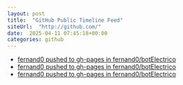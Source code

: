 ```yaml
---
layout: post
title:  "GitHub Public Timeline Feed"
siteUrl:  "http://github.com/"
date:  2025-04-11 07:45:18+00:00
categories: github
---
```

*  [fernand0 pushed to gh-pages in fernand0/botElectrico](https://github.com/fernand0/botElectrico/compare/956004f4c4...b69c178177)
*  [fernand0 pushed to gh-pages in fernand0/botElectrico](https://github.com/fernand0/botElectrico/compare/08526e0dfb...e667f9d392)
*  [fernand0 pushed to gh-pages in fernand0/botElectrico](https://github.com/fernand0/botElectrico/compare/45bfc8f032...641915761b)
